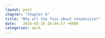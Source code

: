 ```yaml
---
layout: post
chapter: "Chapter 6"
title: "Why all the fuss about responsive?"
date:   2016-03-16 18:04:57 +0800
categories: work
---
```


